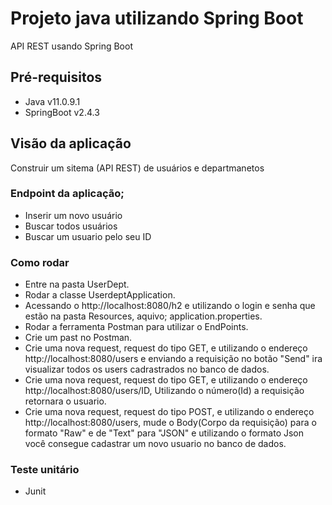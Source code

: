 # Projeto java utilizando Spring Boot
API REST usando Spring Boot

## Pré-requisitos
* Java v11.0.9.1
* SpringBoot v2.4.3

## Visão da aplicação
Construir um sitema (API REST) de usuários e departmanetos

### Endpoint da aplicação;

* Inserir um novo usuário
* Buscar todos usuários
* Buscar um usuario pelo seu ID

### Como rodar 
* Entre na pasta UserDept.
* Rodar a classe UserdeptApplication.
* Acessando o http://localhost:8080/h2 e utilizando o login e senha que estão na pasta Resources, aquivo; application.properties.
* Rodar a ferramenta Postman para utilizar o EndPoints.
* Crie um past no Postman.
* Crie uma nova request, request do tipo GET, e utilizando o endereço http://localhost:8080/users e enviando a requisição no botão "Send" ira  visualizar todos os users cadrastrados no banco de dados.
* Crie uma nova request, request do tipo GET, e utilizando o endereço http://localhost:8080/users/ID, Utilizando o número(Id) a requisição retornara o usuario.
* Crie uma nova request, request do tipo POST, e utilizando o endereço http://localhost:8080/users, mude o Body(Corpo da requisição) para o formato "Raw" e de "Text" para "JSON" e utilizando o formato Json você consegue cadastrar um novo usuario no banco de dados.


### Teste unitário
* Junit

